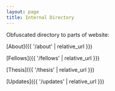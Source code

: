 ```yaml
---
layout: page
title: Internal Directory
---
```

Obfuscated directory to parts of website:

[About]({{ '/about' | relative_url }})

[Fellows]({{ '/fellows' | relative_url }})

[Thesis]({{ '/thesis' | relative_url }})

[Updates]({{ '/updates' | relative_url }})
